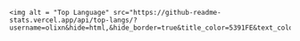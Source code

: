 
<p align="center">
   
    <img alt = "Top Language" src="https://github-readme-stats.vercel.app/api/top-langs/?username=olixn&hide=html,&hide_border=true&title_color=5391FE&text_color=555"
</p>

